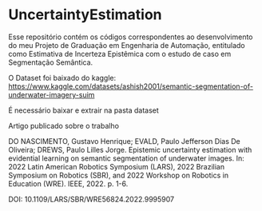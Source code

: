 # UncertaintyEstimation

Esse repositório contém os códigos correspondentes ao desenvolvimento do meu Projeto de Graduação em Engenharia de Automação, entitulado como Estimativa de Incerteza Epistêmica com o estudo de caso em Segmentação Semântica.

O Dataset foi baixado do kaggle: https://www.kaggle.com/datasets/ashish2001/semantic-segmentation-of-underwater-imagery-suim

É necessário baixar e extrair na pasta dataset

Artigo publicado sobre o trabalho

DO NASCIMENTO, Gustavo Henrique; EVALD, Paulo Jefferson Dias De Oliveira; DREWS, Paulo Lilles Jorge. Epistemic uncertainty estimation with evidential learning on semantic segmentation of underwater images. In: 2022 Latin American Robotics Symposium (LARS), 2022 Brazilian Symposium on Robotics (SBR), and 2022 Workshop on Robotics in Education (WRE). IEEE, 2022. p. 1-6. 

DOI: 10.1109/LARS/SBR/WRE56824.2022.9995907
